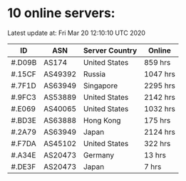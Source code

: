 # 10 online servers:

Latest update at: Fri Mar 20 12:10:10 UTC 2020

| ID | ASN | Server Country | Online |
| -- | --- | -------------- | ------ |
| #.D09B | AS174 | United States | 859 hrs |
| #.15CF | AS49392 | Russia | 1047 hrs |
| #.7F1D | AS63949 | Singapore | 2295 hrs |
| #.9FC3 | AS53889 | United States | 2142 hrs |
| #.E069 | AS40065 | United States | 1032 hrs |
| #.BD3E | AS63888 | Hong Kong | 175 hrs |
| #.2A79 | AS63949 | Japan | 2124 hrs |
| #.F7DA | AS45102 | United States | 322 hrs |
| #.A34E | AS20473 | Germany | 13 hrs |
| #.DE3F | AS20473 | Japan | 7 hrs |

